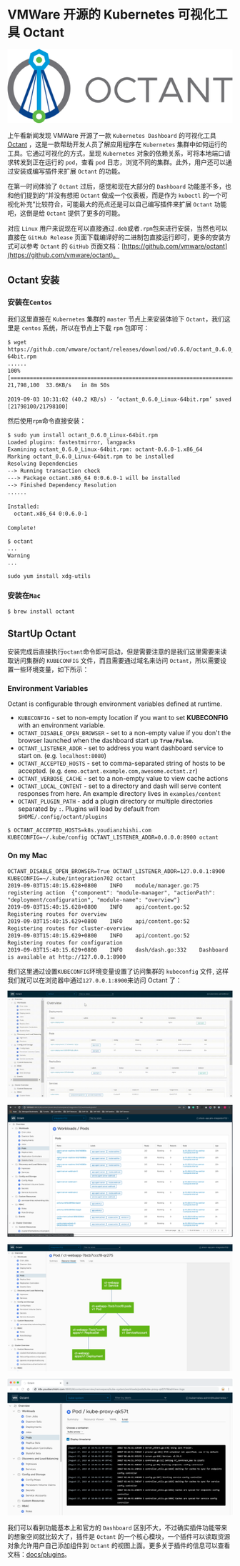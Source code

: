 # VMWare 开源的 Kubernetes 可视化工具 Octant

![Alt Image Text](images/adv/adv75_1.png "Body image")

上午看新闻发现 VMWare 开源了一款 `Kubernetes Dashboard` 的可视化工具 [Octant](https://github.com/vmware/octant) ，这是一款帮助开发人员了解应用程序在 `Kubernetes` 集群中如何运行的工具。它通过可视化的方式，呈现 `Kubernetes` 对象的依赖关系，可将本地端口请求转发到正在运行的 `pod`，查看 `pod` 日志，浏览不同的集群。此外，用户还可以通过安装或编写插件来扩展 `Octant` 的功能。

在第一时间体验了 `Octant` 过后，感觉和现在大部分的 `Dashboard` 功能差不多，也和他们提到的“并没有想把 `Octant` 做成一个仪表板，而是作为 `kubectl` 的一个可视化补充”比较符合，可能最大的亮点还是可以自己编写插件来扩展 `Octant` 功能吧，这倒是给 `Octant` 提供了更多的可能。

对应 `Linux` 用户来说现在可以直接通过`.deb`或者`.rpm`包来进行安装，当然也可以直接在 `GitHub Release` 页面下载编译好的二进制包直接运行即可，更多的安装方式可以参考 `Octant` 的 `GitHub` 页面文档：[https://github.com/vmware/octant](https://github.com/vmware/octant)。


## Octant 安装

### 安装在`Centos`

我们这里直接在 `Kubernetes` 集群的 `master` 节点上来安装体验下 `Octant`，我们这里是 `centos` 系统，所以在节点上下载 `rpm` 包即可：

```
$ wget https://github.com/vmware/octant/releases/download/v0.6.0/octant_0.6.0_Linux-64bit.rpm
......
100%[=====================================================================================>] 21,798,100  33.6KB/s   in 8m 50s

2019-09-03 10:31:02 (40.2 KB/s) - ‘octant_0.6.0_Linux-64bit.rpm’ saved [21798100/21798100]
```

然后使用`rpm`命令直接安装：

```
$ sudo yum install octant_0.6.0_Linux-64bit.rpm
Loaded plugins: fastestmirror, langpacks
Examining octant_0.6.0_Linux-64bit.rpm: octant-0.6.0-1.x86_64
Marking octant_0.6.0_Linux-64bit.rpm to be installed
Resolving Dependencies
--> Running transaction check
---> Package octant.x86_64 0:0.6.0-1 will be installed
--> Finished Dependency Resolution
......

Installed:
  octant.x86_64 0:0.6.0-1

Complete!
```

```
$ octant
...
Warning
...
```
```
sudo yum install xdg-utils
```

### 安装在`Mac`

```
$ brew install octant
```


## StartUp Octant

安装完成后直接执行`octant`命令即可启动，但是需要注意的是我们这里需要来读取访问集群的 `KUBECONFIG` 文件，而且需要通过域名来访问 `Octant`，所以需要设置一些环境变量，如下所示：

### Environment Variables

Octant is configurable through environment variables defined at runtime.

* `KUBECONFIG` - set to non-empty location if you want to set **KUBECONFIG** with an environment variable.
* `OCTANT_DISABLE_OPEN_BROWSER` - set to a non-empty value if you don't the browser launched when the dashboard start up **`True/False`**.
* `OCTANT_LISTENER_ADDR` - set to address you want dashboard service to start on. (e.g. `localhost:8080`)
* `OCTANT_ACCEPTED_HOSTS` - set to comma-separated string of hosts to be accepted. (e.g. `demo.octant.example.com,awesome.octant.zr`)
* `OCTANT_VERBOSE_CACHE` - set to a non-empty value to view cache actions
* `OCTANT_LOCAL_CONTENT` - set to a directory and dash will serve content responses from here. An example directory lives in `examples/content`
* `OCTANT_PLUGIN_PATH` - add a plugin directory or multiple directories separated by `:`. Plugins will load by default from `$HOME/.config/octant/plugins`

```
$ OCTANT_ACCEPTED_HOSTS=k8s.youdianzhishi.com KUBECONFIG=~/.kube/config OCTANT_LISTENER_ADDR=0.0.0.0:8900 octant
```

### On my Mac

```
OCTANT_DISABLE_OPEN_BROWSER=True OCTANT_LISTENER_ADDR=127.0.0.1:8900 KUBECONFIG=~/.kube/integration702 octant
2019-09-03T15:40:15.628+0800	INFO	module/manager.go:75	registering action	{"component": "module-manager", "actionPath": "deployment/configuration", "module-name": "overview"}
2019-09-03T15:40:15.628+0800	INFO	api/content.go:52	Registering routes for overview
2019-09-03T15:40:15.629+0800	INFO	api/content.go:52	Registering routes for cluster-overview
2019-09-03T15:40:15.629+0800	INFO	api/content.go:52	Registering routes for configuration
2019-09-03T15:40:15.629+0800	INFO	dash/dash.go:332	Dashboard is available at http://127.0.0.1:8900
```
我们这里通过设置`KUBECONFIG`环境变量设置了访问集群的 `kubeconfig` 文件, 这样我们就可以在浏览器中通过`127.0.0.1:8900`来访问 Octant 了：

![Alt Image Text](images/adv/adv75_2.gif "Body image")

![Alt Image Text](images/adv/adv75_3.png "Body image")

![Alt Image Text](images/adv/adv75_4.png "Body image")

![Alt Image Text](images/adv/adv75_5.png "Body image")

我们可以看到功能基本上和官方的 `Dashboard` 区别不大，不过确实插件功能带来的想象空间就比较大了，插件是 `Octant` 的一个核心模块，一个插件可以读取资源对象允许用户自己添加组件到 `Octant` 的视图上面。更多关于插件的信息可以查看文档：[docs/plugins](https://github.com/vmware/octant/tree/master/docs/plugins)。


